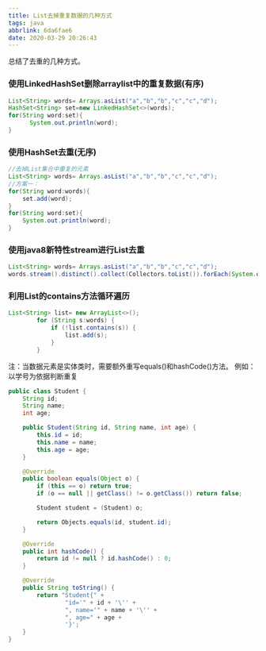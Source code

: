 ```yaml
---
title: List去掉重复数据的几种方式
tags: java
abbrlink: 6da6fae6
date: 2020-03-29 20:26:43
---
```




总结了去重的几种方式。

<!--more-->

### 使用LinkedHashSet删除arraylist中的重复数据(有序)

```java
List<String> words= Arrays.asList("a","b","b","c","c","d");
HashSet<String> set=new LinkedHashSet<>(words);
for(String word:set){
      System.out.println(word);
}
```
### 使用HashSet去重(无序)
``` java
//去掉List集合中重复的元素
List<String> words= Arrays.asList("a","b","b","c","c","d");
//方案一：
for(String word:words){
    set.add(word);
}
for(String word:set){
    System.out.println(word);
}
```
### 使用java8新特性stream进行List去重
``` java
List<String> words= Arrays.asList("a","b","b","c","c","d");
words.stream().distinct().collect(Collectors.toList()).forEach(System.out::println);
```
### 利用List的contains方法循环遍历
```java
List<String> list= new ArrayList<>();
        for (String s:words) {
            if (!list.contains(s)) {
                list.add(s);
            }
        }
```
注：当数据元素是实体类时，需要额外重写equals()和hashCode()方法。
例如：
以学号为依据判断重复
```java
public class Student {
    String id;
    String name;
    int age;

    public Student(String id, String name, int age) {
        this.id = id;
        this.name = name;
        this.age = age;
    }

    @Override
    public boolean equals(Object o) {
        if (this == o) return true;
        if (o == null || getClass() != o.getClass()) return false;

        Student student = (Student) o;

        return Objects.equals(id, student.id);
    }

    @Override
    public int hashCode() {
        return id != null ? id.hashCode() : 0;
    }

    @Override
    public String toString() {
        return "Student{" +
                "id='" + id + '\'' +
                ", name='" + name + '\'' +
                ", age=" + age +
                '}';
    }
}
```


